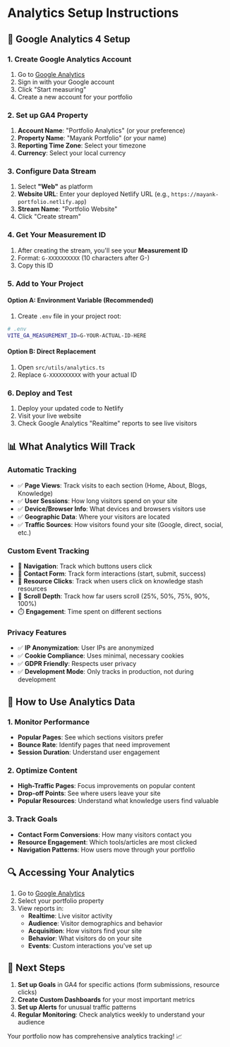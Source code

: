 # Analytics Setup Instructions

## 🔧 Google Analytics 4 Setup

### 1. Create Google Analytics Account
1. Go to [Google Analytics](https://analytics.google.com)
2. Sign in with your Google account
3. Click "Start measuring"
4. Create a new account for your portfolio

### 2. Set up GA4 Property
1. **Account Name**: "Portfolio Analytics" (or your preference)
2. **Property Name**: "Mayank Portfolio" (or your name)
3. **Reporting Time Zone**: Select your timezone
4. **Currency**: Select your local currency

### 3. Configure Data Stream
1. Select **"Web"** as platform
2. **Website URL**: Enter your deployed Netlify URL (e.g., `https://mayank-portfolio.netlify.app`)
3. **Stream Name**: "Portfolio Website"
4. Click "Create stream"

### 4. Get Your Measurement ID
1. After creating the stream, you'll see your **Measurement ID**
2. Format: `G-XXXXXXXXXX` (10 characters after G-)
3. Copy this ID

### 5. Add to Your Project

#### Option A: Environment Variable (Recommended)
1. Create `.env` file in your project root:
```bash
# .env
VITE_GA_MEASUREMENT_ID=G-YOUR-ACTUAL-ID-HERE
```

#### Option B: Direct Replacement
1. Open `src/utils/analytics.ts`
2. Replace `G-XXXXXXXXXX` with your actual ID

### 6. Deploy and Test
1. Deploy your updated code to Netlify
2. Visit your live website
3. Check Google Analytics "Realtime" reports to see live visitors

## 📊 What Analytics Will Track

### Automatic Tracking
- ✅ **Page Views**: Track visits to each section (Home, About, Blogs, Knowledge)
- ✅ **User Sessions**: How long visitors spend on your site
- ✅ **Device/Browser Info**: What devices and browsers visitors use
- ✅ **Geographic Data**: Where your visitors are located
- ✅ **Traffic Sources**: How visitors found your site (Google, direct, social, etc.)

### Custom Event Tracking
- 🔄 **Navigation**: Track which buttons users click
- 📝 **Contact Form**: Track form interactions (start, submit, success)
- 🔗 **Resource Clicks**: Track when users click on knowledge stash resources
- 📜 **Scroll Depth**: Track how far users scroll (25%, 50%, 75%, 90%, 100%)
- ⏱️ **Engagement**: Time spent on different sections

### Privacy Features
- ✅ **IP Anonymization**: User IPs are anonymized
- ✅ **Cookie Compliance**: Uses minimal, necessary cookies
- ✅ **GDPR Friendly**: Respects user privacy
- ✅ **Development Mode**: Only tracks in production, not during development

## 🎯 How to Use Analytics Data

### 1. Monitor Performance
- **Popular Pages**: See which sections visitors prefer
- **Bounce Rate**: Identify pages that need improvement
- **Session Duration**: Understand user engagement

### 2. Optimize Content
- **High-Traffic Pages**: Focus improvements on popular content
- **Drop-off Points**: See where users leave your site
- **Popular Resources**: Understand what knowledge users find valuable

### 3. Track Goals
- **Contact Form Conversions**: How many visitors contact you
- **Resource Engagement**: Which tools/articles are most clicked
- **Navigation Patterns**: How users move through your portfolio

## 🔍 Accessing Your Analytics

1. Go to [Google Analytics](https://analytics.google.com)
2. Select your portfolio property
3. View reports in:
   - **Realtime**: Live visitor activity
   - **Audience**: Visitor demographics and behavior
   - **Acquisition**: How visitors find your site
   - **Behavior**: What visitors do on your site
   - **Events**: Custom interactions you've set up

## 🚀 Next Steps

1. **Set up Goals** in GA4 for specific actions (form submissions, resource clicks)
2. **Create Custom Dashboards** for your most important metrics
3. **Set up Alerts** for unusual traffic patterns
4. **Regular Monitoring**: Check analytics weekly to understand your audience

Your portfolio now has comprehensive analytics tracking! 📈
